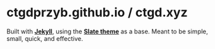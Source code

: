 # ctgdprzyb.github.io / ctgd.xyz

Built with [**Jekyll**](https://jekyllrb.com/), using the [**Slate theme**](https://github.com/pages-themes/slate) as a base. Meant to be simple, small, quick, and effective.
